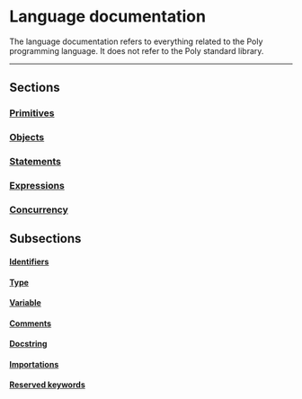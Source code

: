 # Language documentation
The language documentation refers to everything related to the Poly programming language.
It does not refer to the Poly standard library.


---


## Sections
### [Primitives](primitives/Primitives.md)
### [Objects](objects/Objects.md)
### [Statements](statements/Statements.md)
### [Expressions](expressions/Expressions.md)
### [Concurrency](concurrency/Concurrency.md)


## Subsections
#### [Identifiers](Identifiers.md)
#### [Type](Type.md)
#### [Variable](Variable.md)
#### [Comments](Comments.md)
#### [Docstring](Docstring.md)
#### [Importations](Importations.md)
#### [Reserved keywords](Reserved-keywords.md)
